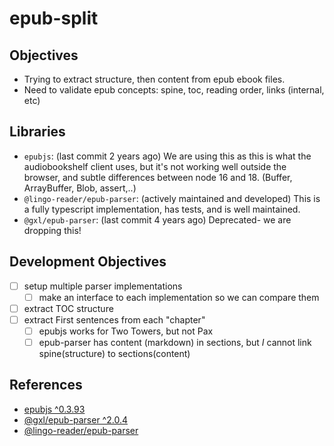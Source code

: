# epub-split

## Objectives

- Trying to extract structure, then content from epub ebook files.
- Need to validate epub concepts: spine, toc, reading order, links (internal, etc)

## Libraries

- `epubjs`: (last commit 2 years ago) We are using this as this is what the audiobookshelf client uses, but it's not working well outside the browser, and subtle differences between node 16 and 18. (Buffer, ArrayBuffer, Blob, assert,..)
- `@lingo-reader/epub-parser`: (actively maintained and developed) This is a fully typescript implementation, has tests, and is well maintained.
- `@gxl/epub-parser`: (last commit 4 years ago) Deprecated- we are dropping this!

## Development Objectives

- [ ] setup multiple parser implementations
  - [ ] make an interface to each implementation so we can compare them
- [ ] extract TOC structure
- [ ] extract First sentences from each "chapter"
  - [ ] epubjs works for Two Towers, but not Pax
  - [ ] epub-parser has content (markdown) in sections, but _I_ cannot link spine(structure) to sections(content)

## References

- [epubjs ^0.3.93](https://github.com/futurepress/epub.js)
- [@gxl/epub-parser ^2.0.4](https://github.com/gaoxiaoliangz/epub-parser)
- [@lingo-reader/epub-parser](https://github.com/hhk-png/lingo-reader/blob/main/packages/epub-parser/README.md)
